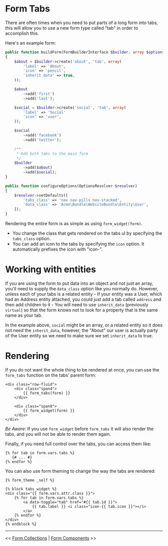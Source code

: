 Form Tabs
================

There are often times when you need to put parts of a long form into tabs, this
will allow you to use a new form type called "tab" in order to accomplish this.

Here's an example form:

```php
public function buildForm(FormBuilderInterface $builder, array $options)
{
    $about = $builder->create('about', 'tab', array(
        'label' => 'About',
        'icon' => 'pencil',
        'inherit_data' => true,
    ));

    $about
        ->add('first')
        ->add('last');

    $social = $builder->create('social', 'tab', array(
        'label' => 'Social'
        'icon' => 'user',
    ));

    $social
        ->add('facebook')
        ->add('twitter');

    /**
     * Add both tabs to the main form
     */
    $builder
        ->add($about)
        ->add($social);
}

public function configureOptions(OptionsResolver $resolver)
{
    $resolver->setDefaults([
        'tabs_class' => 'nav nav-pills nav-stacked',
        'data_class' => 'Acme\Bundle\WebsiteBundle\Entity\User',
    ]);
}
```

Rendering the entire form is as simple as using `form_widget(form)`.

- You change the class that gets rendered on the tabs ul by specifying
  the `tabs_class` option.
- You can add an icon to the tabs by specifying the `icon` option. It automatically
  prefixes the icon with "icon-".

Working with entities
====================

If you are using the form to put data into an object and not just an array, you'll need
to supply the `data_class` option like you normally do. However, unless each of your
tabs is a related entity - If your entity was a User, which had an Address entity attached,
you could just add a tab called `address` and then add children to it - You will need to use
`inherit_data` (previously `virtual`) so that the form knows not to look for a property
that is the same name as your tab.

In the example above, `social` might be an array, or a related entity so it does not need
the `inherit_data`, however, the "About" our user is actually party of the User entity
so we need to make sure we set `inherit_data` to true.


Rendering
====================


If you do not want the whole thing to
be rendered at once, you can use the `form_tabs` function on the tabs' parent
form:

```jinja
<div class="row-fluid">
    <div class="span4">
        {{ form_tabs(form) }}
    </div>

    <div class="span8">
        {{ form_widget(form) }}
    </div>
</div>
```

*Be Aware:* If you use `form_widget` before `form_tabs` it will also render the
tabs, and you will not be able to render them again.

Finally, if you need full control over the tabs, you can access them like:

```jinja
{% for tab in form.vars.tabs %}
   {# ... #}
{% endfor %}
```

You can also use form theming to change the way the tabs are rendered:

```jinja
{% form_theme _self %}

{% block tabs_widget %}
<div class="{{ form.vars.attr.class }}">
    {% for tab in form.vars.tabs %}
        <a data-toggle="tab" href="#{{ tab.id }}">
            {{ tab.label }} <i class="icon-{{ tab.icon }}"></i>
        </a>
    {% endfor %}
</div>
{% endblock %}
```

---

<< [Form Collections](2-form-collections.md) | [Form Components](4-form-components.md) >>
